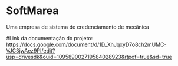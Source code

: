 # SoftMarea
Uma empresa de sistema de credenciamento de mecânica

#Link da documentação do projeto:
https://docs.google.com/document/d/1D_XnJqxyD7o8ch2mUMC-VJC3jwAez9PI/edit?usp=drivesdk&ouid=109589002719584028923&rtpof=true&sd=true
